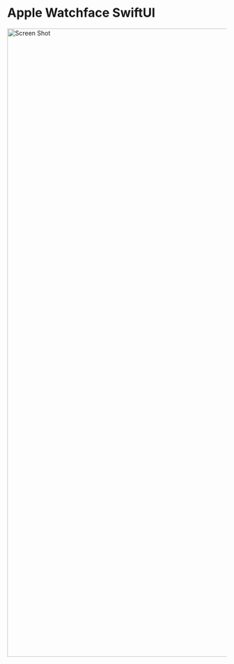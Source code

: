 # Apple Watchface SwiftUI

<img width="1440" alt="Screen Shot" src="https://i.postimg.cc/0Qcm0DLS/Captura-de-pantalla-2020-12-06-a-las-10-15-20.png">
